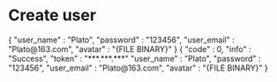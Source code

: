 # Create user

<!--Specify request and response samples manually. 
You can add the sample inside the <sample> element or include it from a file using the 'src' attribute.-->

<api-endpoint openapi-path="./../cochat.yaml" endpoint="/api/user/register" method="post">

<request>

<sample>
    {
        "user_name" : "Plato",
        "password" : "123456",
        "user_email" : "Plato@163.com",
        "avatar" : "{FILE BINARY}"
    }
</sample>

</request>

<response type="200">

<sample>
    {
        "code" : 0,
        "info" : "Success",
        "token" : "***.***.***"
        "user_name" : "Plato",
        "password" : "123456",
        "user_email" : "Plato@163.com",
        "avatar" : "{FILE BINARY}"
    }
</sample>

</response>

</api-endpoint>
